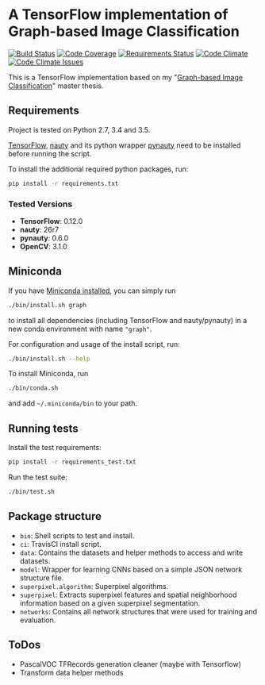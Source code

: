 # A TensorFlow implementation of Graph-based Image Classification

[![Build Status][build-image]][build-url]
[![Code Coverage][coverage-image]][coverage-url]
[![Requirements Status][requirements-image]][requirements-url]
[![Code Climate][code-climate-image]][code-climate-url]
[![Code Climate Issues][code-climate-issues-image]][code-climate-issues-url]

This is a TensorFlow implementation based on my "[Graph-based Image
Classification](https://github.com/rusty1s/deep-learning/tree/master/thesis)"
master thesis.

## Requirements

Project is tested on Python 2.7, 3.4 and 3.5.

[TensorFlow](https://www.tensorflow.org/versions/r0.11/get_started/os_setup.html#pip-installation),
[nauty](http://pallini.di.uniroma1.it/) and its python wrapper
[pynauty](https://web.cs.dal.ca/~peter/software/pynauty/html/install.html)
need to be installed before running the script.

To install the additional required python packages, run:

```bash
pip install -r requirements.txt
```

### Tested Versions

* **TensorFlow**: 0.12.0
* **nauty**: 26r7
* **pynauty**: 0.6.0
* **OpenCV**: 3.1.0

## Miniconda

If you have [Miniconda
installed](http://conda.pydata.org/docs/install/quick.html#miniconda-quick-install-requirements),
you can simply run

```bash
./bin/install.sh graph
```

to install all dependencies (including TensorFlow and nauty/pynauty) in a new
conda environment with name `"graph"`.

For configuration and usage of the install script, run:

```bash
./bin/install.sh --help
```

To install Miniconda, run

```bash
./bin/conda.sh
```

and add `~/.miniconda/bin` to your path.

## Running tests

Install the test requirements:

```bash
pip install -r requirements_test.txt
```

Run the test suite:

```bash
./bin/test.sh
```

## Package structure

* `bin`: Shell scripts to test and install.
* `ci`: TravisCI install script.
* `data`: Contains the datasets and helper methods to access and write
  datasets.
* `model`: Wrapper for learning CNNs based on a simple JSON network structure
  file.
* `superpixel.algorithm`: Superpixel algorithms.
* `superpixel`: Extracts superpixel features and spatial neighborhood
  information based on a given superpixel segmentation.
* `networks`: Contains all network structures that were used for training and
  evaluation.

## ToDos

* PascalVOC TFRecords generation cleaner (maybe with Tensorflow)
* Transform data helper methods

[build-image]: https://travis-ci.org/rusty1s/graph-based-image-classification.svg?branch=master
[build-url]: https://travis-ci.org/rusty1s/graph-based-image-classification
[coverage-image]: https://img.shields.io/codecov/c/github/rusty1s/graph-based-image-classification.svg
[coverage-url]: https://codecov.io/github/rusty1s/graph-based-image-classification?branch=master
[requirements-image]: https://requires.io/github/rusty1s/graph-based-image-classification/requirements.svg?branch=master
[requirements-url]: https://requires.io/github/rusty1s/graph-based-image-classification/requirements/?branch=master
[code-climate-image]: https://codeclimate.com/github/rusty1s/graph-based-image-classification/badges/gpa.svg
[code-climate-url]: https://codeclimate.com/github/rusty1s/graph-based-image-classification
[code-climate-issues-image]: https://codeclimate.com/github/rusty1s/graph-based-image-classification/badges/issue_count.svg
[code-climate-issues-url]: https://codeclimate.com/github/rusty1s/graph-based-image-classification/issues
